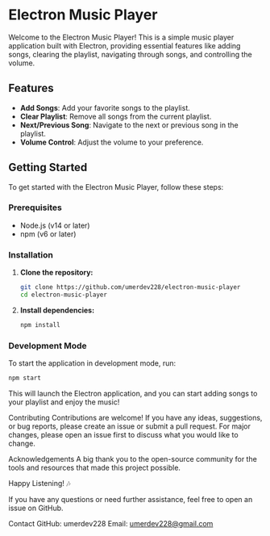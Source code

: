 # Electron Music Player

Welcome to the Electron Music Player! This is a simple music player application built with Electron, providing essential features like adding songs, clearing the playlist, navigating through songs, and controlling the volume.

## Features

- **Add Songs**: Add your favorite songs to the playlist.
- **Clear Playlist**: Remove all songs from the current playlist.
- **Next/Previous Song**: Navigate to the next or previous song in the playlist.
- **Volume Control**: Adjust the volume to your preference.

## Getting Started

To get started with the Electron Music Player, follow these steps:

### Prerequisites

- Node.js (v14 or later)
- npm (v6 or later)

### Installation

1. **Clone the repository:**

    ```sh
    git clone https://github.com/umerdev228/electron-music-player
    cd electron-music-player
    ```

2. **Install dependencies:**

    ```sh
    npm install
    ```

### Development Mode

To start the application in development mode, run:

```sh
npm start
```

This will launch the Electron application, and you can start adding songs to your playlist and enjoy the music!

Contributing
Contributions are welcome! If you have any ideas, suggestions, or bug reports, please create an issue or submit a pull request. For major changes, please open an issue first to discuss what you would like to change.


Acknowledgements
A big thank you to the open-source community for the tools and resources that made this project possible.

Happy Listening! 🎶

If you have any questions or need further assistance, feel free to open an issue on GitHub.

Contact
GitHub: umerdev228 
Email: umerdev228@gmail.com